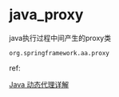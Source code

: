 # java_proxy
java执行过程中间产生的proxy类
	
	org.springframework.aa.proxy

ref:

[Java 动态代理详解](https://juejin.im/post/5c1ca8df6fb9a049b347f55c)
